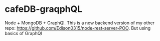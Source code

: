 # cafeDB-graqphQL
Node + MongoDB + GraphQl. This is a new backend version of my other repo: https://github.com/Edison0315/node-rest-server-POO. But using basics of GraphQl 
